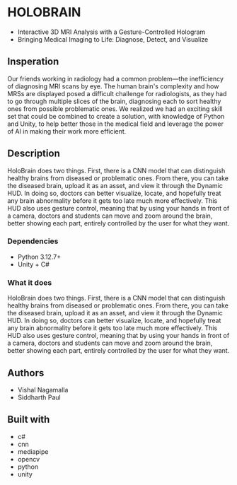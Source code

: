 # HOLOBRAIN

* Interactive 3D MRI Analysis with a Gesture-Controlled Hologram
* Bringing Medical Imaging to Life: Diagnose, Detect, and Visualize

## Insperation

Our friends working in radiology had a common problem—the inefficiency of diagnosing MRI scans by eye. The human brain's complexity and how MRSs are displayed posed a difficult challenge for radiologists, as they had to go through multiple slices of the brain, diagnosing each to sort healthy ones from possible problematic ones. We realized we had an exciting skill set that could be combined to create a solution, with knowledge of Python and Unity, to help better those in the medical field and leverage the power of AI in making their work more efficient.

## Description

HoloBrain does two things. First, there is a CNN model that can distinguish healthy brains from diseased or problematic ones. From there, you can take the diseased brain, upload it as an asset, and view it through the Dynamic HUD. In doing so, doctors can better visualize, locate, and hopefully treat any brain abnormality before it gets too late much more effectively. This HUD also uses gesture control, meaning that by using your hands in front of a camera, doctors and students can move and zoom around the brain, better showing each part, entirely controlled by the user for what they want.

### Dependencies

* Python 3.12.7+
* Unity + C#

### What it does

HoloBrain does two things. First, there is a CNN model that can distinguish healthy brains from diseased or problematic ones. From there, you can take the diseased brain, upload it as an asset, and view it through the Dynamic HUD. In doing so, doctors can better visualize, locate, and hopefully treat any brain abnormality before it gets too late much more effectively. This HUD also uses gesture control, meaning that by using your hands in front of a camera, doctors and students can move and zoom around the brain, better showing each part, entirely controlled by the user for what they want.

## Authors

* Vishal Nagamalla
* Siddharth Paul

## Built with

* c#
* cnn
* mediapipe
* opencv
* python
* unity
